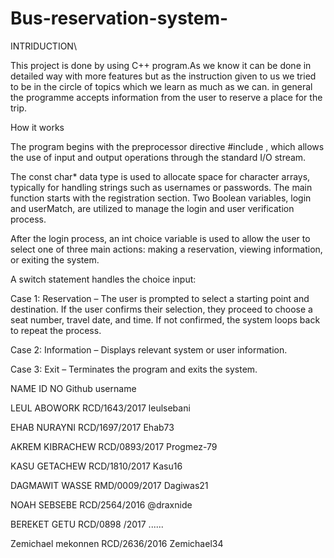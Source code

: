 # Bus-reservation-system-
INTRIDUCTION\

This project is done by using C++ program.As we know it can be done in detailed way with more features but as the instruction given to us we tried to be in the circle of topics which we learn as much as we can.
in general the programme accepts information from the user to reserve a place for the trip.

How it works

The program begins with the preprocessor directive #include <iostream>, which allows the use of input and output operations through the standard I/O stream.

The const char* data type is used to allocate space for character arrays, typically for handling strings such as usernames or passwords.
The main function starts with the registration section. Two Boolean variables, login and userMatch, are utilized to manage the login and user verification process.

After the login process, an int choice variable is used to allow the user to select one of three main actions: making a reservation, viewing information, or exiting the system.

A switch statement handles the choice input:

Case 1: Reservation – The user is prompted to select a starting point and destination. If the user confirms their selection, they proceed to choose a seat number, travel date, and time. If not confirmed, the system loops back to repeat the process.

Case 2: Information – Displays relevant system or user information.

Case 3: Exit – Terminates the program and exits the system.



 
 
 NAME                               ID NO	                            Github username

LEUL ABOWORK	                 RCD/1643/2017	                          leulsebani

EHAB NURAYNI	                 RCD/1697/2017	                           Ehab73

AKREM KIBRACHEW                RCD/0893/2017                          	Progmez-79

KASU GETACHEW	                 RCD/1810/2017	                           Kasu16

DAGMAWIT WASSE	               RMD/0009/2017	                            Dagiwas21

NOAH SEBSEBE	                 RCD/2564/2016	                           @draxnide

BEREKET GETU 	                 RCD/0898 /2017	                          ......

Zemichael mekonnen	           RCD/2636/2016	                           Zemichael34
